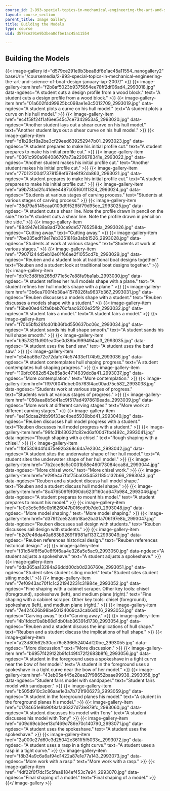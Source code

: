 ```yaml
---
course_id: 2-993-special-topics-in-mechanical-engineering-the-art-and-science-of-boat-design-january-iap-2007
layout: course_section
parent_title: Image Gallery
title: Building the Models
type: course
uid: d579ce291e9b3bea8df6e1ac45a11554

---
```


Building the Models
-------------------
{{< image-gallery id="d579ce291e9b3bea8df6e1ac45a11554_nanogallery2" baseUrl="/coursemedia/2-993-special-topics-in-mechanical-engineering-the-art-and-science-of-boat-design-january-iap-2007/" >}}
{{< image-gallery-item href="f2b8af5023b9375854ee78ff2df06ad4_2993018.jpg" data-ngdesc="A student cuts a design profile from a wood block." text="A student cuts a design profile from a wood block." >}}
{{< image-gallery-item href="01a602fdd99925bc098ae1e3c5012709_2993019.jpg" data-ngdesc="A student plots a curve on his hull model." text="A student plots a curve on his hull model." >}}
{{< image-gallery-item href="ec4f58f24f1af6ee545c7ce7342953a5_2993020.jpg" data-ngdesc="Another student lays out a shear curve on his hull model." text="Another student lays out a shear curve on his hull model." >}}
{{< image-gallery-item href="d1b28cf8a2be3cf29eed639252947b01_2993023.jpg" data-ngdesc="A student prepares to make his initial profile cut." text="A student prepares to make his initial profile cut." >}}
{{< image-gallery-item href="0361c990a984086797a73a220678341e_2993022.jpg" data-ngdesc="Another student makes his initial profile cut." text="Another student makes his initial profile cut." >}}
{{< image-gallery-item href="770122004f7378158ef674e8f92da863_2993021.jpg" data-ngdesc="A student prepares to make his initial profile cut." text="A student prepares to make his initial profile cut." >}}
{{< image-gallery-item href="a9b73fad2fc41dee4487c051601f1324_2993024.jpg" data-ngdesc="Students at various stages of carving process." text="Students at various stages of carving process." >}}
{{< image-gallery-item href="38d79a5145caa0103d9f5265f79d95ee_2993025.jpg" data-ngdesc="A student cuts a shear line. Note the profile drawn in pencil on the side." text="A student cuts a shear line. Note the profile drawn in pencil on the side." >}}
{{< image-gallery-item href="884947e138a8ad720ce9de57765258da_2993026.jpg" data-ngdesc="Cutting away." text="Cutting away." >}}
{{< image-gallery-item href="7be035edf19e17eb3351816a3abb1526_2993028.jpg" data-ngdesc="Students at work at various stages." text="Students at work at various stages." >}}
{{< image-gallery-item href="79071244d5eb12e01f66ae2f1055cd7b_2993029.jpg" data-ngdesc="Reuben and a student look at traditional boat designs together." text="Reuben and a student look at traditional boat designs together." >}}
{{< image-gallery-item href="db7c3d8fbb265d771e5c7e88fa9ba1ab_2993030.jpg" data-ngdesc="A student refines her hull models shape with a plane." text="A student refines her hull models shape with a plane." >}}
{{< image-gallery-item href="3b6ea700f4b38a41576026fa9637b367_2993031.jpg" data-ngdesc="Reuben discusses a models shape with a student." text="Reuben discusses a models shape with a student." >}}
{{< image-gallery-item href="f6be00ed42fa6beb76cfaac6202e25f9_2993032.jpg" data-ngdesc="A student fairs a model." text="A student fairs a model." >}}
{{< image-gallery-item href="f70b5bfb26fcd01b36fbd550637bc06c_2993034.jpg" data-ngdesc="A student sands his hull shape smooth." text="A student sands his hull shape smooth." >}}
{{< image-gallery-item href="b9573211d901ea05e0d36bd999494aa3_2993035.jpg" data-ngdesc="A student uses the band saw." text="A student uses the band saw." >}}
{{< image-gallery-item href="c54ba66e72e72dafc74c57433ef174b9_2993036.jpg" data-ngdesc="A student contemplates hull shaping progress." text="A student contemplates hull shaping progress." >}}
{{< image-gallery-item href="10bfc0682d542e85a8c4714639dc8a41_2993037.jpg" data-ngdesc="More contemplation." text="More contemplation." >}}
{{< image-gallery-item href="ff970f041dbeb05763f4ac00ad75c582_2993038.jpg" data-ngdesc="Students work at various stages of progress." text="Students work at various stages of progress." >}}
{{< image-gallery-item href="050aea8b5d41ac9f517ad4978619eada_2993039.jpg" data-ngdesc="More work at different carving stages." text="More work at different carving stages." >}}
{{< image-gallery-item href="ee15dcaa2fdb99f33ac4bed5939bbd41_2993040.jpg" data-ngdesc="Reuben discusses hull model progress with a student." text="Reuben discusses hull model progress with a student." >}}
{{< image-gallery-item href="99fc31b13032fc82ed6af00d7fbd492c_2993041.jpg" data-ngdesc="Rough shaping with a chisel." text="Rough shaping with a chisel." >}}
{{< image-gallery-item href="1fbf530944fd475e92b368c64a7e2304_2993042.jpg" data-ngdesc="A student sites the underwater shape of her hull model." text="A student sites the underwater shape of her hull model." >}}
{{< image-gallery-item href="7b2cce8c5c0031b58e460f73084cca8d_2993044.jpg" data-ngdesc="More chisel work." text="More chisel work." >}}
{{< image-gallery-item href="e29fe4a7fbf75ba0354531185c132b66_2993043.jpg" data-ngdesc="Reuben and a student discuss hull model shape." text="Reuben and a student discuss hull model shape." >}}
{{< image-gallery-item href="8c476509f9f090dc623f160cd647b984_2993046.jpg" data-ngdesc="A student prepares to mount his model." text="A student prepares to mount his model." >}}
{{< image-gallery-item href="fc0e3c5e96c0b1626047b0f6cd9b7de0_2993048.jpg" data-ngdesc="More model shaping." text="More model shaping." >}}
{{< image-gallery-item href="d379f2ce52a9b18ae2ba31a706197e8b_2993047.jpg" data-ngdesc="Reuben discusses sail design with students." text="Reuben discusses sail design with students." >}}
{{< image-gallery-item href="b2d7e46da40a683b9269f1f981af1337_2993049.jpg" data-ngdesc="Reuben references historical design." text="Reuben references historical design." >}}
{{< image-gallery-item href="f31d54f6f5a0e6f9f6aa4e326a5e5ac9_2993050.jpg" data-ngdesc="A student adjusts a spokeshave." text="A student adjusts a spokeshave." >}}
{{< image-gallery-item href="dda365aa13284a26ddd00cb0d236760e_2993051.jpg" data-ngdesc="Student sites student siting model." text="Student sites student siting model." >}}
{{< image-gallery-item href="7ef0943ac70f1c1c221942231c31984e_2993052.jpg" data-ngdesc="Fine shaping with a cabinet scraper. Other key tools: chisel (foreground), spokeshave (left), and medium plane (right)." text="Fine shaping with a cabinet scraper. Other key tools: chisel (foreground), spokeshave (left), and medium plane (right)." >}}
{{< image-gallery-item href="7e424626b98be50124069ca2cab6d016_2993053.jpg" data-ngdesc="Carving away." text="Carving away." >}}
{{< image-gallery-item href="4b1fddcf0a8b68d1db0fab36391d1730_2993054.jpg" data-ngdesc="Reuben and a student discuss the implications of hull shape." text="Reuben and a student discuss the implications of hull shape." >}}
{{< image-gallery-item href="a23d80562530cc76c836652404df20be_2993055.jpg" data-ngdesc="More discussion." text="More discussion." >}}
{{< image-gallery-item href="b6957f429122b9fc149f472f2683b8f6_2993056.jpg" data-ngdesc="A student in the foreground uses a spokeshave in a tight curve near the bow of her model." text="A student in the foreground uses a spokeshave in a tight curve near the bow of her model." >}}
{{< image-gallery-item href="43eb05a445e28ea27f98652baae99938_2993058.jpg" data-ngdesc="Student fairs model with sandpaper." text="Student fairs model with sandpaper." >}}
{{< image-gallery-item href="b505d910c3c86aae1e3a7b721f906273_2993059.jpg" data-ngdesc="A student in the foreground planes his model." text="A student in the foreground planes his model." >}}
{{< image-gallery-item href="c1784651e9b90f8afad6327d73e879fc_2993060.jpg" data-ngdesc="A student discusses his model with Tony" text="A student discusses his model with Tony" >}}
{{< image-gallery-item href="d09d69cb3ee13cf469d786e70c140790_2993071.jpg" data-ngdesc="A student uses the spokeshave." text="A student uses the spokeshave." >}}
{{< image-gallery-item href="2a000c27d60c3d25042e361ff5f5033c_2993072.jpg" data-ngdesc="A student uses a rasp in a tight curve." text="A student uses a rasp in a tight curve." >}}
{{< image-gallery-item href="f8b34a9c6a6af94d1422a87e1e77a143_2993073.jpg" data-ngdesc="More work with a rasp." text="More work with a rasp." >}}
{{< image-gallery-item href="4df22f6f7dc15c5fea8184ef453c7e94_2993070.jpg" data-ngdesc="Final shaping of a model." text="Final shaping of a model." >}}
{{</ image-gallery >}}
